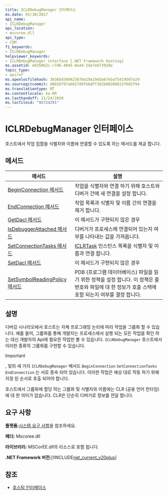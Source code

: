 ```yaml
---
title: ICLRDebugManager 인터페이스
ms.date: 03/30/2017
api_name:
- ICLRDebugManager
api_location:
- mscoree.dll
api_type:
- COM
f1_keywords:
- ICLRDebugManager
helpviewer_keywords:
- ICLRDebugManager interface [.NET Framework hosting]
ms.assetid: e835062c-c7d6-4945-8a44-2de7ebf3928e
topic_type:
- apiref
ms.openlocfilehash: 3836bd349423670a19a19dda67eba75419507a29
ms.sourcegitcommit: d8020797a6657d0fbbdff362b80300815f682f94
ms.translationtype: MT
ms.contentlocale: ko-KR
ms.lasthandoff: 11/24/2020
ms.locfileid: "95724291"
---
```

# <a name="iclrdebugmanager-interface"></a>ICLRDebugManager 인터페이스

호스트에서 작업 집합을 식별자와 이름에 연결할 수 있도록 하는 메서드를 제공 합니다.  
  
## <a name="methods"></a>메서드  
  
|메서드|설명|  
|------------|-----------------|  
|[BeginConnection 메서드](iclrdebugmanager-beginconnection-method.md)|작업을 식별자와 연결 하기 위해 호스트와 디버거 간에 새 연결을 설정 합니다.|  
|[EndConnection 메서드](iclrdebugmanager-endconnection-method.md)|작업 목록과 식별자 및 이름 간의 연결을 제거 합니다.|  
|[GetDacl 메서드](iclrdebugmanager-getdacl-method.md)|이 메서드가 구현되지 않은 경우|  
|[IsDebuggerAttached 메서드](iclrdebugmanager-isdebuggerattached-method.md)|디버거가 프로세스에 연결되어 있는지 여부를 나타내는 값을 가져옵니다.|  
|[SetConnectionTasks 메서드](iclrdebugmanager-setconnectiontasks-method.md)|[ICLRTask](iclrtask-interface.md) 인스턴스 목록을 식별자 및 이름과 연결 합니다.|  
|[SetDacl 메서드](iclrdebugmanager-setdacl-method.md)|이 메서드가 구현되지 않은 경우|  
|[SetSymbolReadingPolicy 메서드](iclrdebugmanager-setsymbolreadingpolicy-method.md)|PDB (프로그램 데이터베이스) 파일을 읽기 위한 정책을 설정 합니다. 이 정책은 줄 번호와 파일에 대 한 정보가 호출 스택에 포함 되는지 여부를 결정 합니다.|  
  
## <a name="remarks"></a>설명  

 디버깅 시나리오에서 호스트는 자체 프로그래밍 논리에 따라 작업을 그룹화 할 수 있습니다. 예를 들어, 그룹화를 통해 개발자는 프로세스에서 실행 되는 모든 작업을 확인 하는 대신 개발자의 Api에 필요한 작업만 볼 수 있습니다. `ICLRDebugManager` 호스트에서 이러한 종류의 그룹화를 구현할 수 있습니다.  
  
> [!IMPORTANT]
> , 및의 세 가지 `ICLRDebugManager` 메서드 `BeginConnection` `SetConnectionTasks` `EndConnection` 는 서로 종속 되어 있습니다. 이러한 작업은 예상 대로 작동 하기 위해 지정 된 순서로 호출 되어야 합니다.  
  
 호스트에서 그룹화에 할당 하는 그룹화 및 식별자와 이름에는 CLR (공용 언어 런타임)에 대 한 의미가 없습니다. CLR은 단순히 디버거로 정보를 전달 합니다.  
  
## <a name="requirements"></a>요구 사항  

 **플랫폼:**[시스템 요구 사항](../../get-started/system-requirements.md)을 참조하세요.  
  
 **헤더:** Mscoree.dll  
  
 **라이브러리:** MSCorEE.dll의 리소스로 포함 됩니다.  
  
 **.NET Framework 버전:**[!INCLUDE[net_current_v20plus](../../../../includes/net-current-v20plus-md.md)]  
  
## <a name="see-also"></a>참조

- [호스팅 인터페이스](hosting-interfaces.md)
